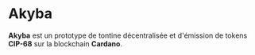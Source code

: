 # Akyba
**Akyba** est un prototype de tontine décentralisée et d'émission de tokens **CIP-68** sur la blockchain **Cardano**. 
